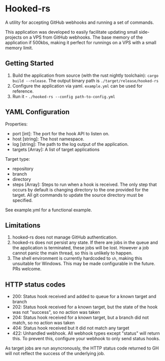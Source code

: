 # Hooked-rs

A utility for accepting GitHub webhooks and running a set of commands.

This application was developed to easily facilitate updating small side-projects on a VPS from GitHub webhooks. The base memory of the application if 500kbs, making it perfect for runnings on a VPS with a small memory limit.

## Getting Started

1. Build the application from source (with the rust nightly toolchain): `cargo build --release`. The output binary path is `./target/release/hooked-rs`
2. Configure the application via yaml. `example.yml` can be used for reference.
3. Run it - `./hooked-rs --config path-to-config.yml`

## YAML Configuration
Properties:
 - port [int]: The port for the hook API to listen on.
 - host [string]: The host namespace.
 - log [string]: The path to the log output of the application.
 - targets [Array<Target>]: A list of target applications

Target type:
 - repository
 - branch
 - directory
 - steps [Array<string>]: Steps to run when a hook is received. The only step that occurs by default is changing directory to the one provided for the target. All git commands to update the source directory must be specified.

See example.yml for a functional example.

## Limitations

1. hooked-rs does not manage GitHub authentication.
2. hooked-rs does not persist any state. If there are jobs in the queue and the application is terminated, these jobs will be lost. However a job cannot panic the main thread, so this is unlikely to happen.
3. The shell environment is currently hardcoded to `sh`, making this unsuitable for Windows. This may be made configurable in the future. PRs welcome.

## HTTP status codes
 - 200: Status hook received and added to queue for a known target and branch
 - 202: Status hook received for a known target, but the state of the hook was not "success", so no action was taken
 - 204: Status hook received for a known target, but a branch did not match, so no action was taken
 - 404: Status hook received but it did not match any target 
 - 422: Unhandled webhook. All webhook types except "status" will return this. To prevent this, configure your webhook to only send status hooks.

As target jobs are run asyncronously, the HTTP status code returned to GH will not reflect the success of the underlying job.
